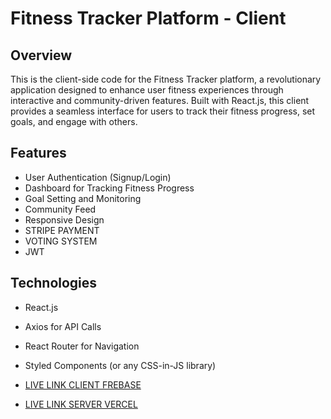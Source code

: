 
# Fitness Tracker Platform - Client

## Overview
This is the client-side code for the Fitness Tracker platform, a revolutionary application designed to enhance user fitness experiences through interactive and community-driven features. Built with React.js, this client provides a seamless interface for users to track their fitness progress, set goals, and engage with others.

## Features
- User Authentication (Signup/Login)
- Dashboard for Tracking Fitness Progress
- Goal Setting and Monitoring
- Community Feed
- Responsive Design
- STRIPE PAYMENT
- VOTING SYSTEM
- JWT 

## Technologies
- React.js

- Axios for API Calls
- React Router for Navigation
- Styled Components (or any CSS-in-JS library)

- [LIVE LINK  CLIENT FREBASE](https://trainer-quet.web.app/) 
- [LIVE LINK SERVER VERCEL](https://trainer-quest.vercel.app/) 
